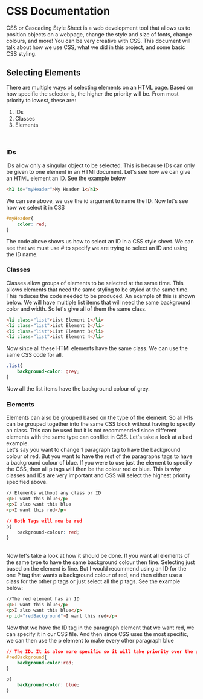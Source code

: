 # CSS Documentation
CSS or Cascading Style Sheet is a web development tool that allows us to position objects on a webpage, change the style and size of fonts, change colours, and more! You can be very creative with CSS. This document will talk about how we use CSS, what we did in this project, and some basic CSS styling. 

## Selecting Elements
There are multiple ways of selecting elements on an HTML page. Based on how specific the selector is, the higher the priority will be. From most priority to lowest, these are:
<ol>
<li>IDs</li>
<li>Classes</li>
<li>Elements</li>
</ol>
<br>

### IDs
IDs allow only a singular object to be selected. This is because IDs can only be given to one element in an HTMl document. Let's see how we can give an HTML element an ID. See the example below

```HTML
<h1 id="myHeader">My Header 1</h1>
```
We can see above, we use the id argument to name the ID. Now let's see how we select it in CSS

```CSS
#myHeader{
    color: red;
}
```

The code above shows us how to select an ID in a CSS style sheet. We can see that we must use # to specify we are trying to select an ID and using the ID name. 

### Classes
Classes allow groups of elements to be selected at the same time. This allows elements that need the same styling to be styled at the same time. This reduces the code needed to be produced.
An example of this is shown below. We will have multiple list items that will need the same background color and width. So let's give all of them the same class.

```HTML
<li class="list">List Element 1</li>
<li class="list">List Element 2</li>
<li class="list">List Element 3</li>
<li class="list">List Element 4</li>
```
Now since all these HTMl elements have the same class. We can use the same CSS code for all. 

```CSS
.list{
    background-color: grey;
}
```
Now all the list items have the background colour of grey.

### Elements
Elements can also be grouped based on the type of the element. So all H1s can be grouped together into the same CSS block without having to specify an class. This can be used but it is not recommended since different elements with the same type can conflict in CSS. Let's take a look at a bad example. 
<br>
Let's say you want to change 1 paragraph tag to have the background colour of red. But you want to have the rest of the paragraphs tags to have a background colour of blue. If you were to use just the element to specify the CSS, then all p tags will then be the colour red or blue. This is why classes and IDs are very important and CSS will select the highest priority specified above. 

```HTML
// Elements without any class or ID
<p>I want this blue</p>
<p>I also want this blue
<p>I want this red</p>
```

```CSS
// Both Tags will now be red
p{
    background-colour: red;
}
```
<br>
Now let's take a look at how it should be done. If you want all elements of the same type to have the same background colour then fine. Selecting just based on the element is fine. But I would recommend using an ID for the one P tag that wants a background colour of red, and then either use a class for the other p tags or just select all the p tags. See the example below:

```HTML
//The red element has an ID
<p>I want this blue</p>
<p>I also want this blue</p>
<p id="redBackground">I want this red</p>
```

Now that we have the ID tag in the paragraph element that we want red, we can specify it in our CSS file. And then since CSS uses the most specific, we can then use the p element to make every other paragraph blue

```CSS
// The ID. It is also more specific so it will take priority over the p tag.
#redBackground{
    background-color:red;
}

p{
    background-color: blue;
}
```

